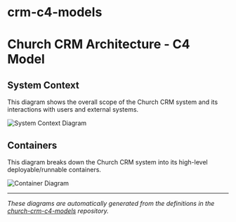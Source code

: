 # crm-c4-models

# Church CRM Architecture - C4 Model

## System Context

This diagram shows the overall scope of the Church CRM system and its interactions with users and external systems.

![System Context Diagram](https://raw.githubusercontent.com/your-username/church-crm-c4-models/main/diagrams/context.png)

## Containers

This diagram breaks down the Church CRM system into its high-level deployable/runnable containers.

![Container Diagram](https://raw.githubusercontent.com/your-username/church-crm-c4-models/main/diagrams/containers.png)

---

*These diagrams are automatically generated from the definitions in the [church-crm-c4-models](https://github.com/your-username/church-crm-c4-models) repository.*